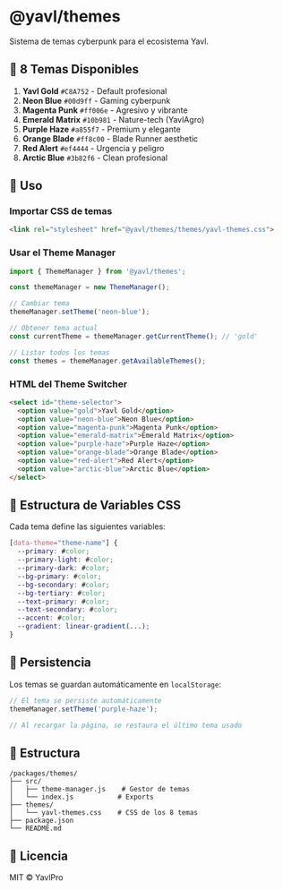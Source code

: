 # @yavl/themes

Sistema de temas cyberpunk para el ecosistema Yavl.

## 🎨 8 Temas Disponibles

1. **Yavl Gold** `#C8A752` - Default profesional
2. **Neon Blue** `#00d9ff` - Gaming cyberpunk
3. **Magenta Punk** `#ff006e` - Agresivo y vibrante
4. **Emerald Matrix** `#10b981` - Nature-tech (YavlAgro)
5. **Purple Haze** `#a855f7` - Premium y elegante
6. **Orange Blade** `#ff8c00` - Blade Runner aesthetic
7. **Red Alert** `#ef4444` - Urgencia y peligro
8. **Arctic Blue** `#3b82f6` - Clean profesional

## 🚀 Uso

### Importar CSS de temas

```html
<link rel="stylesheet" href="@yavl/themes/themes/yavl-themes.css">
```

### Usar el Theme Manager

```javascript
import { ThemeManager } from '@yavl/themes';

const themeManager = new ThemeManager();

// Cambiar tema
themeManager.setTheme('neon-blue');

// Obtener tema actual
const currentTheme = themeManager.getCurrentTheme(); // 'gold'

// Listar todos los temas
const themes = themeManager.getAvailableThemes();
```

### HTML del Theme Switcher

```html
<select id="theme-selector">
  <option value="gold">Yavl Gold</option>
  <option value="neon-blue">Neon Blue</option>
  <option value="magenta-punk">Magenta Punk</option>
  <option value="emerald-matrix">Emerald Matrix</option>
  <option value="purple-haze">Purple Haze</option>
  <option value="orange-blade">Orange Blade</option>
  <option value="red-alert">Red Alert</option>
  <option value="arctic-blue">Arctic Blue</option>
</select>
```

## 🎨 Estructura de Variables CSS

Cada tema define las siguientes variables:

```css
[data-theme="theme-name"] {
  --primary: #color;
  --primary-light: #color;
  --primary-dark: #color;
  --bg-primary: #color;
  --bg-secondary: #color;
  --bg-tertiary: #color;
  --text-primary: #color;
  --text-secondary: #color;
  --accent: #color;
  --gradient: linear-gradient(...);
}
```

## 💾 Persistencia

Los temas se guardan automáticamente en `localStorage`:

```javascript
// El tema se persiste automáticamente
themeManager.setTheme('purple-haze');

// Al recargar la página, se restaura el último tema usado
```

## 📁 Estructura

```
/packages/themes/
├── src/
│   ├── theme-manager.js    # Gestor de temas
│   └── index.js           # Exports
├── themes/
│   └── yavl-themes.css    # CSS de los 8 temas
├── package.json
└── README.md
```

## 📄 Licencia

MIT © YavlPro

